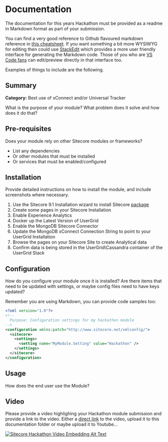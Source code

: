 # Documentation

The documentation for this years Hackathon must be provided as a readme in Markdown format as part of your submission. 

You can find a very good reference to Github flavoured markdown reference in [this cheatsheet](https://github.com/adam-p/markdown-here/wiki/Markdown-Cheatsheet). If you want something a bit more WYSIWYG for editing then could use [StackEdit](https://stackedit.io/app) which provides a more user friendly interface for generating the Markdown code. Those of you who are [VS Code fans](https://code.visualstudio.com/docs/languages/markdown#_markdown-preview) can edit/preview directly in that interface too.

Examples of things to include are the following.

## Summary

**Category:** Best use of xConnect and/or Universal Tracker

What is the purpose of your module? What problem does it solve and how does it do that?

## Pre-requisites

Does your module rely on other Sitecore modules or frameworks?

- List any dependencies
- Or other modules that must be installed
- Or services that must be enabled/configured

## Installation

Provide detailed instructions on how to install the module, and include screenshots where necessary.

1. Use the Sitecore 9.1 Installation wizard to install Sitecore [package](https://dev.sitecore.net/Downloads/Sitecore_Experience_Platform/91/Sitecore_Experience_Platform_91_Initial_Release.aspx)
2. Create some pages in your Sitecore Installation 
3. Enable Experience Analytics
4. Docker up the Latest Version of UserGrid
5. Enable the MongoDB Sitecore Connector
6. Update the MongoDB xConnect Connection String to point to your UserGrid Installation
7. Browse the pages on your Sitecore Site to create Analytical data
8. Confirm data is being stored in the UserGrid\Cassandra container of the UserGrid Stack

## Configuration

How do you configure your module once it is installed? Are there items that need to be updated with settings, or maybe config files need to have keys updated?

Remember you are using Markdown, you can provide code samples too:

```xml
<?xml version="1.0"?>
<!--
  Purpose: Configuration settings for my hackathon module
-->
<configuration xmlns:patch="http://www.sitecore.net/xmlconfig/">
  <sitecore>
    <settings>
      <setting name="MyModule.Setting" value="Hackathon" />
    </settings>
  </sitecore>
</configuration>
```

## Usage

How does the end user use the Module?


## Video

Please provide a video highlighing your Hackathon module submission and provide a link to the video. Either a [direct link](https://www.youtube.com/watch?v=EpNhxW4pNKk) to the video, upload it to this documentation folder or maybe upload it to Youtube...

[![Sitecore Hackathon Video Embedding Alt Text](https://img.youtube.com/vi/EpNhxW4pNKk/0.jpg)](https://www.youtube.com/watch?v=EpNhxW4pNKk)
